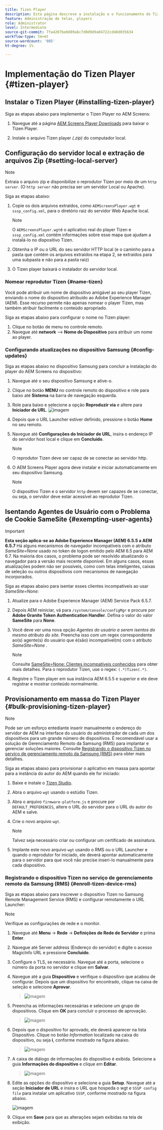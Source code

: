 ```yaml
---
title: Tizen Player
description: Esta página descreve a instalação e o funcionamento do Tizen Player.
feature: Administração de telas, players
role: Administrator
level: Intermediate
source-git-commit: 7fa4207be0d89a6c7d0d9d9a04722cd40d035634
workflow-type: tm+mt
source-wordcount: '985'
ht-degree: 1%

---
```



# Implementação do Tizen Player {#tizen-player}

## Instalar o Tizen Player {#installing-tizen-player}

Siga as etapas abaixo para implementar o Tizen Player no AEM Screens:

1. Navegue até a página [AEM Screens Player Downloads](https://download.macromedia.com/screens/) para baixar o Tizen Player.

1. Instale o arquivo Tizen player *(.zip)* do computador local.

## Configuração do servidor local e extração de arquivos Zip {#setting-local-server}

>[!NOTE]
> Extraia o arquivo zip e disponibilize o reprodutor Tizen por meio de um `http server`. (O `http server` não precisa ser um servidor Local ou Apache).

Siga as etapas abaixo:

1. Copie os dois arquivos extraídos, como `AEMScreensPlayer.wgt` e `sssp_config.xml`, para o diretório raiz do servidor Web Apache local.

   >[!NOTE]
   >O `AEMScreensPlayer.wgt`é o aplicativo real do player Tizen e `sssp_config.xml` contém informações sobre esse mapa que ajudam a instalá-lo no dispositivo Tizen.

1. Obtenha o IP ou o URL do seu servidor HTTP local (e o caminho para a pasta que contém os arquivos extraídos na etapa 2, se extraídos para uma subpasta e não para a pasta raiz)

1. O Tizen player baixará o instalador do servidor local.

### Nomear reprodutor Tizen {#name-tizen}

Você pode atribuir um nome de dispositivo amigável ao seu player Tizen, enviando o nome do dispositivo atribuído ao Adobe Experience Manager (AEM). Esse recurso permite não apenas nomear o player Tizen, mas também atribuir facilmente o conteúdo apropriado.

Siga as etapas abaixo para configurar o nome no Tizen player:

1. Clique no botão de menu no controle remoto.
1. Navegue até **network** —> **Nome do Dispositivo** para atribuir um nome ao player.

### Configurando atualizações no dispositivo Samsung {#config-updates}

Siga as etapas abaixo no dispositivo Samsung para concluir a instalação do player do AEM Screens no dispositivo:

1. Navegue até o seu dispositivo Samsung e ative-o.

1. Clique no botão **MENU** no controle remoto do dispositivo e role para baixo até **Sistema** na barra de navegação esquerda.

1. Role para baixo e selecione a opção **Reproduzir via** e altere para **Iniciador de URL**.
   ![imagem](/help/user-guide/assets/tizen/rms-2.png)

1. Depois que o URL Launcher estiver definido, pressione o botão **Home** no seu remoto.

1. Navegue até **Configurações do Iniciador de URL**, insira o endereço IP do servidor host local e clique em **Concluído**.
   >[!NOTE]
   >O reprodutor Tizen deve ser capaz de se conectar ao servidor http.

1. O AEM Screens Player agora deve instalar e iniciar automaticamente em seu dispositivo Samsung.

   >[!NOTE]
   >O dispositivo Tizen e o servidor `http` devem ser capazes de se conectar, ou seja, o servidor deve estar acessível ao reprodutor Tizen.


## Isentando Agentes de Usuário com o Problema de Cookie SameSite {#exempting-user-agents}

>[!IMPORTANT]
>**Esta seção aplica-se ao Adobe Experience Manager (AEM) 6.5.5 a AEM 6.5.7**
>Há alguns mecanismos de navegador incompatíveis com o atributo *SameSite=None* usado no token de logon emitido pelo AEM 6.5 para AEM 6.7. Na maioria dos casos, o problema pode ser resolvido atualizando o navegador para a versão mais recente disponível. Em alguns casos, essas atualizações podem não ser possíveis, como com telas inteligentes, caixas de seleção ou outros dispositivos com mecanismos de navegação incorporados.

Siga as etapas abaixo para isentar esses clientes incompatíveis ao usar *SameSite=None*:

1. Atualize para o Adobe Experience Manager (AEM) Service Pack 6.5.7.

1. Depois AEM reiniciar, vá para `/system/console/configMgr` e procure por **Adobe Granite Token Authentication Handler**. Defina o valor do valor **SameSite** para **None**.

1. Você deve ver uma nova opção *Agentes do usuário a serem isentos do mesmo atributo do site*. Preencha isso com um regex correspondente ao(s) agente(s) do usuário que é(são) incompatível(m) com o atributo *SameSite=None* .
   >[!NOTE]
   >Consulte [SameSite=None: Clientes incompatíveis conhecidos](https://www.chromium.org/updates/same-site/incompatible-clients) para obter mais detalhes. Para o reprodutor Tizen, use o regex: `(.*)Tizen(.*)`.

1. Registre o Tizen player em sua instância AEM 6.5.5 e superior e ele deve registrar e mostrar conteúdo normalmente.

## Provisionamento em massa do Tizen Player {#bulk-provisioning-tizen-player}

>[!NOTE]
>Pode ser um esforço entediante inserir manualmente o endereço do servidor de AEM na interface do usuário do administrador de cada um dos dispositivos para um grande número de dispositivos. É recomendável usar a solução de Gerenciamento Remoto da Samsung (RMS) para implantar e gerenciar soluções maiores. Consulte [Registrando o dispositivo Tizen no serviço de gerenciamento remoto da Samsung (RMS)](#enroll-tizen-device-rm) para obter mais detalhes.

Siga as etapas abaixo para provisionar o aplicativo em massa para apontar para a instância do autor do AEM quando ele for iniciado:

1. Baixe e instale o [Tizen Studio](https://developer.tizen.org/development/tizen-studio/download).
1. Abra o arquivo `wgt` usando o estúdio Tizen.
1. Abra o arquivo `firmware-platform.js` e procure por `DEFAULT_PREFERENCES`, altere o URL do servidor para o URL do autor do AEM e salve.
1. Crie o novo arquivo `wgt`.

   >[!NOTE]
   >Talvez seja necessário criar ou configurar um certificado de assinatura.

1. Implante este novo arquivo `wgt` usando o RMS ou o URL Launcher e quando o reprodutor for iniciado, ele deverá apontar automaticamente para o servidor para que você não precise inseri-lo manualmente para cada dispositivo.

### Registrando o dispositivo Tizen no serviço de gerenciamento remoto da Samsung (RMS) {#enroll-tizen-device-rms}

Siga as etapas abaixo para inscrever o dispositivo Tizen no Samsung Remote Management Service (RMS) e configurar remotamente o URL Launcher:

>[!NOTE]
>Verifique as configurações de rede e o monitor.

1. Navegue até **Menu** -> **Rede** -> **Definições de Rede de Servidor** e prima **Enter**.

1. Navegue até Server address (Endereço do servidor) e digite o acesso MagicInfo URL e pressione **Concluído**.

1. Configure o TLS, se necessário. Navegue até a porta, selecione o número da porta no servidor e clique em **Salvar**.

1. Navegue até a guia **Dispositivo** e verifique o dispositivo que acabou de configurar. Depois que um dispositivo for encontrado, clique na caixa de seleção e selecione **Aprovar**.

   >![imagem](/help/user-guide/assets/tizen/rms-3.png)

1. Preencha as informações necessárias e selecione um grupo de dispositivos. Clique em **OK** para concluir o processo de aprovação.

   >![imagem](/help/user-guide/assets/tizen/rms-7.png)

1. Depois que o dispositivo for aprovado, ele deverá aparecer na lista Dispositivo. Clique no botão *Information* localizado na caixa do dispositivo, ou seja **i**, conforme mostrado na figura abaixo.

   >![imagem](/help/user-guide/assets/tizen/rms-6.png)

1. A caixa de diálogo de informações do dispositivo é exibida. Selecione a guia **Informações do dispositivo** e clique em **Editar**.

   >![imagem](/help/user-guide/assets/tizen/rms-5.png)

1. Edite as opções do dispositivo e selecione a guia **Setup**. Navegue até a seção **Iniciador de URL** e insira o URL que hospeda o wgt e `SSSP config file` para instalar um aplicativo `SSSP`, conforme mostrado na figura abaixo.

   ![imagem](/help/user-guide/assets/tizen/rms-9.png)

1. Clique em **Save** para que as alterações sejam exibidas na tela de exibição.

